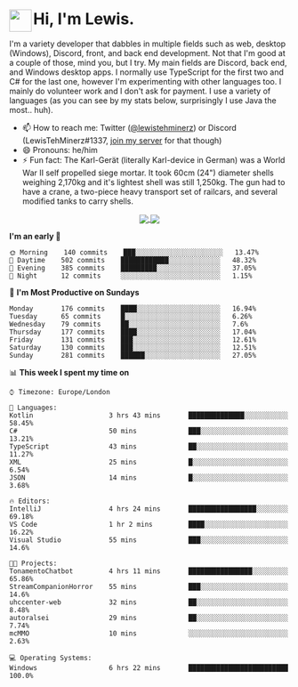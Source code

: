 <h1><img align="left" src="https://cdn.discordapp.com/emojis/552927506957729802.gif" width="40">Hi, I'm Lewis.</h1>

I'm a variety developer that dabbles in multiple fields such as web, desktop (Windows), Discord, front, and back end development. Not that I'm good at a couple of those, mind you, but I try. My main fields are Discord, back end, and Windows desktop apps. I normally use TypeScript for the first two and C# for the last one, however I'm experimenting with other languages too. I mainly do volunteer work and I don't ask for payment. I use a variety of languages (as you can see by my stats below, surprisingly I use Java the most.. huh).

- 📫 How to reach me: Twitter ([@lewistehminerz](https://twitter.com/lewistehminerz)) or Discord (LewisTehMinerz#1337, [join my server](https://discord.gg/XnUh7JB) for that though)
- 😄 Pronouns: he/him
- ⚡ Fun fact: The Karl-Gerät (literally Karl-device in German) was a World War II self propelled siege mortar. It took 60cm (24") diameter shells weighing 2,170kg and it's lightest shell was still 1,250kg. The gun had to have a crane, a two-piece heavy transport set of railcars, and several modified tanks to carry shells.

<p align="center">
  <a href="https://github.com/anuraghazra/github-readme-stats">
    <img align="center" src="https://github-readme-stats.vercel.app/api?username=LewisTehMinerz&count_private=true&show_icons=true&theme=gruvbox">
  </a>
  <a href="https://github.com/anuraghazra/github-readme-stats">
    <img align="center" src="https://github-readme-stats.vercel.app/api/top-langs/?username=LewisTehMinerz&layout=compact&theme=gruvbox">
  </a>
</p>

<!--START_SECTION:waka-->
**I'm an early 🐤** 

```text
🌞 Morning    140 commits    ███░░░░░░░░░░░░░░░░░░░░░░   13.47% 
🌆 Daytime    502 commits    ████████████░░░░░░░░░░░░░   48.32% 
🌃 Evening    385 commits    █████████░░░░░░░░░░░░░░░░   37.05% 
🌙 Night      12 commits     ░░░░░░░░░░░░░░░░░░░░░░░░░   1.15%

```
📅 **I'm Most Productive on Sundays** 

```text
Monday       176 commits    ████░░░░░░░░░░░░░░░░░░░░░   16.94% 
Tuesday      65 commits     █░░░░░░░░░░░░░░░░░░░░░░░░   6.26% 
Wednesday    79 commits     ██░░░░░░░░░░░░░░░░░░░░░░░   7.6% 
Thursday     177 commits    ████░░░░░░░░░░░░░░░░░░░░░   17.04% 
Friday       131 commits    ███░░░░░░░░░░░░░░░░░░░░░░   12.61% 
Saturday     130 commits    ███░░░░░░░░░░░░░░░░░░░░░░   12.51% 
Sunday       281 commits    ██████░░░░░░░░░░░░░░░░░░░   27.05%

```


📊 **This week I spent my time on** 

```text
⌚︎ Timezone: Europe/London

💬 Languages: 
Kotlin                   3 hrs 43 mins       ██████████████░░░░░░░░░░░   58.45% 
C#                       50 mins             ███░░░░░░░░░░░░░░░░░░░░░░   13.21% 
TypeScript               43 mins             ██░░░░░░░░░░░░░░░░░░░░░░░   11.27% 
XML                      25 mins             █░░░░░░░░░░░░░░░░░░░░░░░░   6.54% 
JSON                     14 mins             █░░░░░░░░░░░░░░░░░░░░░░░░   3.68%

🔥 Editors: 
IntelliJ                 4 hrs 24 mins       █████████████████░░░░░░░░   69.18% 
VS Code                  1 hr 2 mins         ████░░░░░░░░░░░░░░░░░░░░░   16.22% 
Visual Studio            55 mins             ███░░░░░░░░░░░░░░░░░░░░░░   14.6%

🐱‍💻 Projects: 
TonamentoChatbot         4 hrs 11 mins       ████████████████░░░░░░░░░   65.86% 
StreamCompanionHorror    55 mins             ███░░░░░░░░░░░░░░░░░░░░░░   14.6% 
uhccenter-web            32 mins             ██░░░░░░░░░░░░░░░░░░░░░░░   8.48% 
autoralsei               29 mins             ██░░░░░░░░░░░░░░░░░░░░░░░   7.74% 
mcMMO                    10 mins             ░░░░░░░░░░░░░░░░░░░░░░░░░   2.63%

💻 Operating Systems: 
Windows                  6 hrs 22 mins       █████████████████████████   100.0%

```


<!--END_SECTION:waka-->
